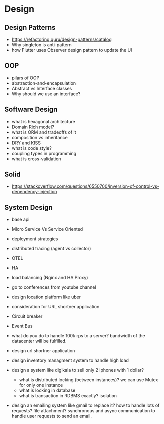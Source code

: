 # Design

## Design Patterns

- <https://refactoring.guru/design-patterns/catalog>
- Why singleton is anti-pattern
- how Flutter uses Observer design pattern to update the UI

## OOP

- pilars of OOP
- abstraction-and-encapsulation
- Abstract vs Interface classes
- Why should we use an interface?

## Software Design

- what is hexagonal architecture
- Domain Rich model?
- what is ORM and tradeoffs of it
- composition vs inheritance
- DRY and KISS
- what is code style?
- coupling types in programming
- what is cross-validation

## Solid

- <https://stackoverflow.com/questions/6550700/inversion-of-control-vs-dependency-injection>

## System Design

- base api
- Micro Service Vs Service Oriented
- deployment strategies
- distributed tracing (agent vs collector)
- OTEL
- HA
- load balancing (Nginx and HA Proxy)
- go to conferences from youtube channel
- design location platform like uber
- consideration for URL shortner application
- Circuit breaker
- Event Bus

- what do you do to handle 100k rps to a server? bandwidth of the datacenter will be fulfilled.

- design url shortner application

- design inventory managment system to handle high load

- design a system like digikala to sell only 2 iphones with 1 dollar?
  - what is distributed locking (between instances)? we can use Mutex for only one instance
  - what is locking in database
  - what is transaction in RDBMS exactly? isolation

- design an emailing system like gmail to replace it? how to handle lots of requests? file attachment? synchronous and async communication to handle user requests to send an email.
